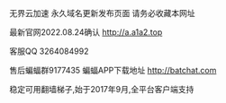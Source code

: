 无界云加速
永久域名更新发布页面
请务必收藏本网址

最新官网2022.08.24确认
http://a.a1a2.top

客服QQ
3264084992

售后蝙蝠群9177435
蝙蝠APP下载地址
http://batchat.com

稳定可用翻墙梯子,始于2017年9月,全平台客户端支持
